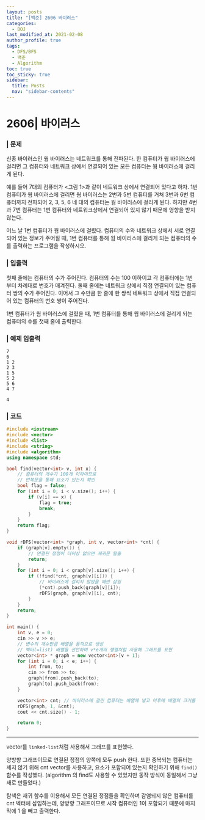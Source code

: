 ```yaml
---
layout: posts
title: "[백준] 2606 바이러스"
categories:
  - BOJ
last_modified_at: 2021-02-08
author_profile: true
tags:
  - DFS/BFS
  - 백준
  - Algorithm
toc: true
toc_sticky: true
sidebar:
  title: Posts
  nav: "sidebar-contents"
---
```


# 2606| 바이러스


### | 문제
신종 바이러스인 웜 바이러스는 네트워크를 통해 전파된다. 한 컴퓨터가 웜 바이러스에 걸리면 그 컴퓨터와 네트워크 상에서 연결되어 있는 모든 컴퓨터는 웜 바이러스에 걸리게 된다.

예를 들어 7대의 컴퓨터가 <그림 1>과 같이 네트워크 상에서 연결되어 있다고 하자. 1번 컴퓨터가 웜 바이러스에 걸리면 웜 바이러스는 2번과 5번 컴퓨터를 거쳐 3번과 6번 컴퓨터까지 전파되어 2, 3, 5, 6 네 대의 컴퓨터는 웜 바이러스에 걸리게 된다. 하지만 4번과 7번 컴퓨터는 1번 컴퓨터와 네트워크상에서 연결되어 있지 않기 때문에 영향을 받지 않는다.

어느 날 1번 컴퓨터가 웜 바이러스에 걸렸다. 컴퓨터의 수와 네트워크 상에서 서로 연결되어 있는 정보가 주어질 때, 1번 컴퓨터를 통해 웜 바이러스에 걸리게 되는 컴퓨터의 수를 출력하는 프로그램을 작성하시오.

### | 입출력
첫째 줄에는 컴퓨터의 수가 주어진다. 컴퓨터의 수는 100 이하이고 각 컴퓨터에는 1번 부터 차례대로 번호가 매겨진다. 둘째 줄에는 네트워크 상에서 직접 연결되어 있는 컴퓨터 쌍의 수가 주어진다. 이어서 그 수만큼 한 줄에 한 쌍씩 네트워크 상에서 직접 연결되어 있는 컴퓨터의 번호 쌍이 주어진다.

1번 컴퓨터가 웜 바이러스에 걸렸을 때, 1번 컴퓨터를 통해 웜 바이러스에 걸리게 되는 컴퓨터의 수를 첫째 줄에 출력한다.

### | 예제 입출력
```
7
6
1 2
2 3
1 5
5 2
5 6
4 7
```

```
4
```

### | 코드
```c++
#include <iostream>
#include <vector>
#include <list>
#include <string>
#include <algorithm>
using namespace std;

bool find(vector<int> v, int x) {
	// 컴퓨터의 개수가 100개 이하이므로
	// 반복문을 통해 요소가 있는지 확인
	bool flag = false;
	for (int i = 0; i < v.size(); i++) {
		if (v[i] == x) {
			flag = true;
			break;
		}
	}
	return flag;
}

void rDFS(vector<int> *graph, int v, vector<int> *cnt) {
	if (graph[v].empty()) {
		// 연결된 정점이 더이상 없으면 재귀문 탈출
		return;
	}
	for (int i = 0; i < graph[v].size(); i++) {
		if (!find(*cnt, graph[v][i])) {
			// 바이러스에 걸리지 않았을 때만 삽입
			(*cnt).push_back(graph[v][i]);
			rDFS(graph, graph[v][i], cnt);
		}
	}
	return;
}

int main() {
	int v, e = 0;
	cin >> v >> e;
	// 변수의 개수만큼 배열을 동적으로 생성
	// 벡터(=list) 배열을 선언하여 v*e개의 행렬처럼 사용해 그래프를 표현
	vector<int> * graph = new vector<int>[v + 1];
	for (int i = 0; i < e; i++) {
		int from, to;
		cin >> from >> to;
		graph[from].push_back(to);
		graph[to].push_back(from);
	}

	vector<int> cnt; // 바이러스에 걸린 컴퓨터는 배열에 넣고 이후에 배열의 크기를 구한다
	rDFS(graph, 1, &cnt);
	cout << cnt.size() - 1;

	return 0;
}
```

-----

vector를 ```linked-list```처럼 사용해서 그래프를 표현했다.

양방향 그래프이므로 연결된 정점의 양쪽에 모두 push 한다. 또한 중복되는 컴퓨터는 세지 않기 위해 cnt vector를 사용하고, 요소가 포함되어 있는지 확인하기 위해 ```find()``` 함수를 작성했다. (algorithm 의 find도 사용할 수 있었지만 동작 방식이 동일해서 그냥 새로 만들었다.)

탐색은 재귀 함수를 이용해서 모든 연결된 정점들을 확인하며 감염되지 않은 컴퓨터를 cnt 벡터에 삽입하는데, 양방향 그래프이므로 시작 컴퓨터인 1이 포함되기 때문에 마지막에 1 을 빼고 출력한다.
